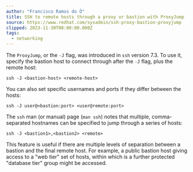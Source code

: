 ```yaml
---
author: "Francisco Ramos do Ó"
title: SSH to remote hosts through a proxy or bastion with ProxyJump
source: https://www.redhat.com/sysadmin/ssh-proxy-bastion-proxyjump
clipped: 2023-11-30T00:00:00.000Z
tags:
  - networking
---
```


The `ProxyJump`, or the `-J` flag, was introduced in `ssh` version 7.3. To use it, specify the bastion host to connect through after the `-J` flag, plus the remote host:

```shell
ssh -J <bastion-host> <remote-host>
```

You can also set specific usernames and ports if they differ between the hosts:

```shell
ssh -J user@<bastion:port> <user@remote:port>
```

The `ssh` man (or manual) page (`man ssh`) notes that multiple, comma-separated hostnames can be specified to jump through a series of hosts:

```shell
ssh -J <bastion1>,<bastion2> <remote>
```

This feature is useful if there are multiple levels of separation between a bastion and the final remote host. For example, a public bastion host giving access to a "web tier" set of hosts, within which is a further protected "database tier" group might be accessed.


